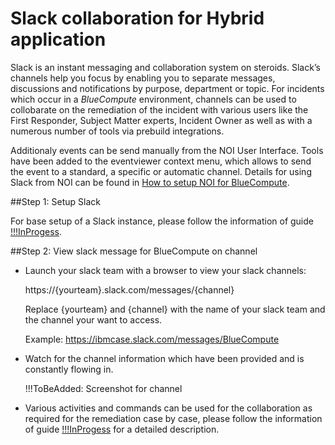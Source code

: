 # Slack collaboration for Hybrid application

Slack is an instant messaging and collaboration system on steroids. Slack’s channels help you focus by enabling you to separate messages, discussions and notifications by purpose, department or topic. For incidents which occur in a _BlueCompute_ environment, channels can be used to collobarate on the remediation of the incident with various users like the First Responder, Subject Matter experts, Incident Owner as well as with a numerous number of tools via prebuild integrations.
  


Additionaly events can be send manually from the NOI User Interface. Tools have been added to the eventviewer context menu, which allows to send the event to a standard, a specific or automatic channel. Details for using Slack from NOI can be found in [How to setup NOI for BlueCompute](https://github.com/ibm-cloud-architecture/refarch-cloudnative-csmo/blob/master/doc/EventMgmt/NOI/NOI.md).

##Step 1: Setup Slack


For base setup of a Slack instance, please follow the information of guide [!!!InProgess](InProgess).


##Step 2: View slack message for BlueCompute on channel 

+ Launch your slack team with a browser to view your slack channels:

    https://{yourteam}.slack.com/messages/{channel}

    Replace {yourteam} and {channel} with the name of your slack team and the channel your want to access. 
    
    Example: https://ibmcase.slack.com/messages/BlueCompute

+ Watch for the channel information which have been provided and is constantly flowing in.

    !!!ToBeAdded: Screenshot for channel

+ Various activities and commands can be used for the collaboration as required for the remediation case by case, please follow the information of guide [!!!InProgess](InProgess) for a detailed description.




